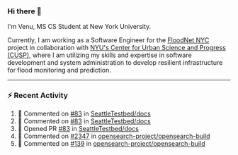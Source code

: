 ### Hi there 👋

I'm Venu, MS CS Student at New York University.

Currently, I am working as a Software Engineer for the [FloodNet NYC](https://www.floodnet.nyc/) project in collaboration with [NYU's Center for Urban Science and Progress (CUSP)](https://cusp.nyu.edu/), where I am utilizing my skills and expertise in software development and system administration to develop resilient infrastructure for flood monitoring and prediction.

---

### :zap: Recent Activity

<!--RECENT_ACTIVITY:start-->
1. 💬 Commented on [#83](https://github.com/SeattleTestbed/docs/pull/83#discussion_r1339358621) in [SeattleTestbed/docs](https://github.com/SeattleTestbed/docs)
2. 💬 Commented on [#83](https://github.com/SeattleTestbed/docs/pull/83#discussion_r1339358511) in [SeattleTestbed/docs](https://github.com/SeattleTestbed/docs)
3. 💪 Opened PR [#83](https://github.com/SeattleTestbed/docs/pull/83) in [SeattleTestbed/docs](https://github.com/SeattleTestbed/docs)
4. 💬 Commented on [#2347](https://github.com/opensearch-project/opensearch-build/issues/2347#issuecomment-1736036665) in [opensearch-project/opensearch-build](https://github.com/opensearch-project/opensearch-build)
5. 💬 Commented on [#139](https://github.com/opensearch-project/opensearch-build/issues/139#issuecomment-1736034130) in [opensearch-project/opensearch-build](https://github.com/opensearch-project/opensearch-build)
<!--RECENT_ACTIVITY:end-->

<!--
**vchrombie/vchrombie** is a ✨ _special_ ✨ repository because its `README.md` (this file) appears on your GitHub profile.

Here are some ideas to get you started:

- 🔭 I’m currently working on ...
- 🌱 I’m currently learning ...
- 👯 I’m looking to collaborate on ...
- 🤔 I’m looking for help with ...
- 💬 Ask me about ...
- 📫 How to reach me: ...
- 😄 Pronouns: ...
- ⚡ Fun fact: ...
-->
